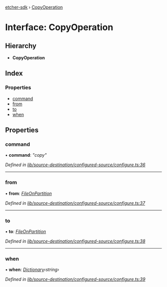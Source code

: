 [etcher-sdk](../README.md) › [CopyOperation](copyoperation.md)

# Interface: CopyOperation

## Hierarchy

* **CopyOperation**

## Index

### Properties

* [command](copyoperation.md#command)
* [from](copyoperation.md#from)
* [to](copyoperation.md#to)
* [when](copyoperation.md#when)

## Properties

###  command

• **command**: *"copy"*

*Defined in [lib/source-destination/configured-source/configure.ts:36](https://github.com/balena-io-modules/etcher-sdk/blob/96443cd/lib/source-destination/configured-source/configure.ts#L36)*

___

###  from

• **from**: *[FileOnPartition](fileonpartition.md)*

*Defined in [lib/source-destination/configured-source/configure.ts:37](https://github.com/balena-io-modules/etcher-sdk/blob/96443cd/lib/source-destination/configured-source/configure.ts#L37)*

___

###  to

• **to**: *[FileOnPartition](fileonpartition.md)*

*Defined in [lib/source-destination/configured-source/configure.ts:38](https://github.com/balena-io-modules/etcher-sdk/blob/96443cd/lib/source-destination/configured-source/configure.ts#L38)*

___

###  when

• **when**: *[Dictionary](dictionary.md)‹string›*

*Defined in [lib/source-destination/configured-source/configure.ts:39](https://github.com/balena-io-modules/etcher-sdk/blob/96443cd/lib/source-destination/configured-source/configure.ts#L39)*

